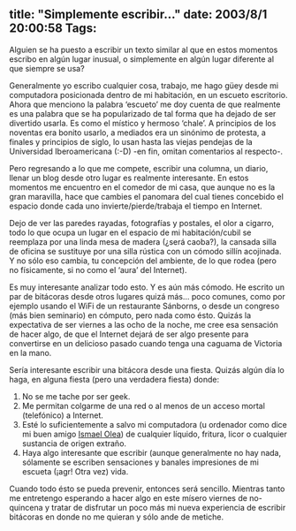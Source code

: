 title: "Simplemente escribir..."
date: 2003/8/1 20:00:58
Tags: 
---
<p>Alguien se ha puesto a escribir un texto similar al que en estos momentos escribo en algún lugar inusual, o simplemente en algún lugar diferente al que siempre se usa?

Generalmente yo escribo cualquier cosa, trabajo, me hago güey desde mi computadora posicionada dentro de mi habitación, en un escueto escritorio. Ahora que menciono la palabra &#8216;escueto&#8217; me doy cuenta de que realmente es una palabra que se ha popularizado de tal forma que ha dejado de ser divertido usarla. Es como el místico y hermoso &#8216;chale&#8217;. A principios de los noventas era bonito usarlo, a mediados era un sinónimo de protesta, a finales y principios de siglo, lo usan hasta las viejas pendejas de la Universidad Iberoamericana (:-D) -en fin, omitan comentarios al respecto-.

Pero regresando a lo que me compete, escribir una columna, un diario, llenar un blog desde otro lugar es realmente interesante. En estos momentos me encuentro en el comedor de mi casa, que aunque no es la gran maravilla, hace que cambies el panomara del cual tienes concebido el espacio donde cada uno invierte/pierde/trabaja el tiempo en Internet.

Dejo de ver las paredes rayadas, fotografías y postales, el olor a cigarro, todo lo que ocupa un lugar en el espacio de mi habitación/cubil se reemplaza por una linda mesa de madera (¿será caoba?), la cansada silla de oficina se sustituye por una silla rústica con un cómodo sillín acojinada. Y no sólo eso cambia, tu concepción del ambiente, de lo que rodea (pero no físicamente, si no como el &#8216;aura&#8217; del Internet).

Es muy interesante analizar todo esto. Y es aún más cómodo. He escrito un par de bitácoras desde otros lugares quizá más&#8230; poco comunes, como por ejemplo usando el WiFi de un restaurante Sánborns, o desde un congreso (más bien seminario) en cómputo, pero nada como ésto. Quizás la expectativa de ser viernes a las ocho de la noche, me cree esa sensación de hacer algo, de que el Internet dejará de ser algo presente para convertirse en un delicioso pasado cuando tenga una caguama de Victoria en la mano.

Sería interesante escribir una bitácora desde una fiesta. Quizás algún día lo haga, en alguna fiesta (pero una verdadera fiesta) donde:
</p>
<ol>
<li>No se me tache por ser geek.</li>
<li>Me permitan colgarme de una red o al menos de un acceso mortal (telefónico) a Internet.</li>
<li>Esté lo suficientemente a salvo mi computadora (u ordenador como dice mi buen amigo <a href="mailto:ismael@olea.org">Ismael Olea</a>) de cualquier líquido, fritura, licor o cualquier sustancia de origen extraño.</li>
<li>Haya algo interesante que escribir (aunque generalmente no hay nada, sólamente se escriben sensaciones y banales impresiones de mi escueta (¡agr! Otra vez) vida.</li>
</ol>
<p>
Cuando todo ésto se pueda prevenir, entonces será sencillo. Mientras tanto me entretengo esperando a hacer algo en este mísero viernes de no-quincena y tratar de disfrutar un poco más mi nueva experiencia de escribir bitácoras en donde no me quieran y sólo ande de metiche. </p>
